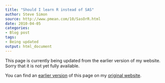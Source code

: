 ```yaml
---
title: "Should I learn R instead of SAS"
author: Steve Simon
source: http://www.pmean.com/10/SasOrR.html
date: 2010-04-05
categories:
- Blog post
tags:
- Being updated
output: html_document
---
```


This page is currently being updated from the earlier version of my website. Sorry that it is not yet fully available.

<!---More--->

You can find an [earlier version][sim1] of this page on my [original website][sim2].

[sim1]: http://www.pmean.com/10/SasOrR.html
[sim2]: http://www.pmean.com/original_site.html 
